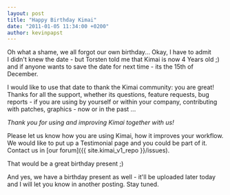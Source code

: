 ```yaml
---
layout: post
title: "Happy Birthday Kimai"
date: "2011-01-05 11:34:00 +0200"
author: kevinpapst
---
```


Oh what a shame, we all forgot our own birthday... Okay, I have to admit I didn't knew the date - but Torsten told me that Kimai is now 4 Years old ;)
and if anyone wants to save the date for next time - its the 15th of December.

I would like to use that date to thank the Kimai community: you are great!
Thanks for all the support, whether its questions, feature requests, bug reports - if you are using by yourself or within your company,
contributing with patches, graphics - now or in the past ...

*Thank you for using and improving Kimai together with us!*

Please let us know how you are using Kimai, how it improves your workflow.
We would like to put up a Testimonial page and you could be part of it. Contact us in [our forum]({{ site.kimai_v1_repo }}/issues).

That would be a great birthday present ;)

And yes, we have a birthday present as well - it'll be uploaded later today and I will let you know in another posting. Stay tuned.

